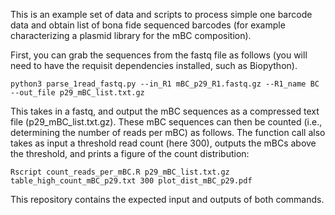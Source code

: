 This is an example set of data and scripts to process simple one barcode data and obtain list of bona fide sequenced barcodes (for example characterizing a plasmid library for the mBC composition).

First, you can grab the sequences from the fastq file as follows (you will need to have the requisit dependencies installed, such as Biopython). 

```python3 parse_1read_fastq.py --in_R1 mBC_p29_R1.fastq.gz --R1_name BC --out_file p29_mBC_list.txt.gz```

This takes in a fastq, and output the mBC sequences as a compressed text file (p29_mBC_list.txt.gz).
These mBC sequences can then be counted (i.e., determining the number of reads per mBC) as follows. The function call also takes as input a threshold read count (here 300), outputs the mBCs above the threshold, and prints a figure of the count distribution:

```Rscript count_reads_per_mBC.R p29_mBC_list.txt.gz table_high_count_mBC_p29.txt 300 plot_dist_mBC_p29.pdf```

This repository contains the expected input and outputs of both commands. 
